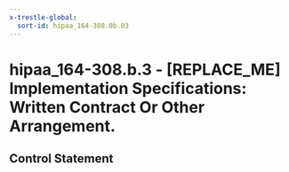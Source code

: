 ```yaml
---
x-trestle-global:
  sort-id: hipaa_164-308.0b.03
---
```


# hipaa_164-308.b.3 - \[REPLACE_ME\] Implementation Specifications: Written Contract Or Other Arrangement.

## Control Statement
